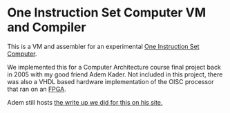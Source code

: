 # One Instruction Set Computer VM and Compiler

This is a VM and assembler for an experimental [One Instruction Set Computer][oisc]. 

We implemented this for a Computer Architecture course final project back in 2005
with my good friend Adem Kader.
Not included in this project, there was also a VHDL based hardware implementation
of the OISC processor that ran on an [FPGA][].

Adem still hosts [the write up we did for this on his site.][writeup]

[oisc]: http://en.wikipedia.org/wiki/One_instruction_set_computer "Wikipedia Article on OISC"
[writeup]: http://www.sccs.swarthmore.edu/users/06/adem/engin/e25/finale/ "Original Writeup"
[FPGA]: http://en.wikipedia.org/wiki/Fpga
